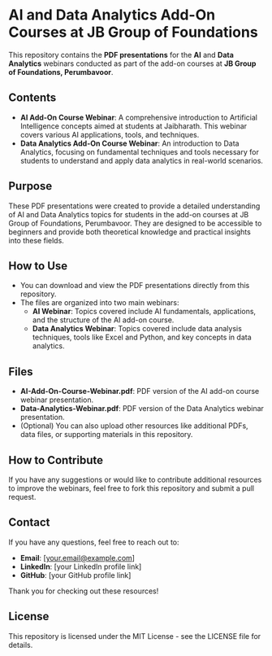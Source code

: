 
# AI and Data Analytics Add-On Courses at JB Group of Foundations
This repository contains the **PDF presentations** for the **AI** and **Data Analytics** webinars conducted as part of the add-on courses at **JB Group of Foundations, Perumbavoor**.

## Contents
- **AI Add-On Course Webinar**: A comprehensive introduction to Artificial Intelligence concepts aimed at students at Jaibharath. This webinar covers various AI applications, tools, and techniques.
- **Data Analytics Add-On Course Webinar**: An introduction to Data Analytics, focusing on fundamental techniques and tools necessary for students to understand and apply data analytics in real-world scenarios.

## Purpose
These PDF presentations were created to provide a detailed understanding of AI and Data Analytics topics for students in the add-on courses at JB Group of Foundations, Perumbavoor. They are designed to be accessible to beginners and provide both theoretical knowledge and practical insights into these fields.

## How to Use
- You can download and view the PDF presentations directly from this repository.
- The files are organized into two main webinars:
  - **AI Webinar**: Topics covered include AI fundamentals, applications, and the structure of the AI add-on course.
  - **Data Analytics Webinar**: Topics covered include data analysis techniques, tools like Excel and Python, and key concepts in data analytics.

## Files
- **AI-Add-On-Course-Webinar.pdf**: PDF version of the AI add-on course webinar presentation.
- **Data-Analytics-Webinar.pdf**: PDF version of the Data Analytics webinar presentation.
- (Optional) You can also upload other resources like additional PDFs, data files, or supporting materials in this repository.

## How to Contribute
If you have any suggestions or would like to contribute additional resources to improve the webinars, feel free to fork this repository and submit a pull request.

## Contact
If you have any questions, feel free to reach out to:
- **Email**: [your.email@example.com]
- **LinkedIn**: [your LinkedIn profile link]
- **GitHub**: [your GitHub profile link]

Thank you for checking out these resources!

## License
This repository is licensed under the MIT License - see the LICENSE file for details.
